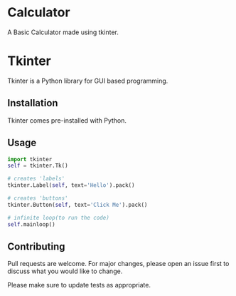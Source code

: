 # Calculator

A Basic Calculator made using tkinter.

# Tkinter

Tkinter is a Python library for GUI based programming.

## Installation

Tkinter comes pre-installed with Python.

## Usage

```python
import tkinter
self = tkinter.Tk()

# creates 'labels'
tkinter.Label(self, text='Hello').pack()

# creates 'buttons'
tkinter.Button(self, text='Click Me').pack()

# infinite loop(to run the code)
self.mainloop()
```

## Contributing
Pull requests are welcome. For major changes, please open an issue first to discuss what you would like to change.

Please make sure to update tests as appropriate.
